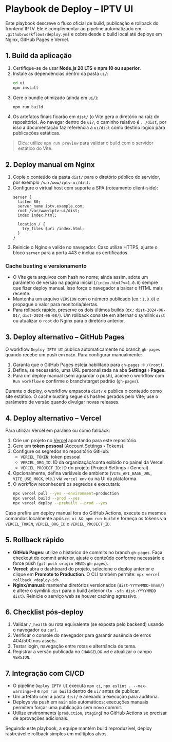# Playbook de Deploy – IPTV UI

Este playbook descreve o fluxo oficial de build, publicação e rollback do frontend IPTV. Ele é complementar ao pipeline automatizado em `.github/workflows/deploy.yml` e cobre desde o build local até deploys em Nginx, GitHub Pages e Vercel.

## 1. Build da aplicação

1. Certifique-se de usar **Node.js 20 LTS** e **npm 10 ou superior**.
2. Instale as dependências dentro da pasta `ui/`:
   ```bash
   cd ui
   npm install
   ```
3. Gere o bundle otimizado (ainda em `ui/`):
   ```bash
   npm run build
   ```
4. Os artefatos finais ficarão em `dist/` (o Vite gera o diretório na raiz do repositório). Ao navegar dentro de `ui/`, o caminho relativo é `../dist`, por isso a documentação faz referência a `ui/dist` como destino lógico para publicações estáticas.

> Dica: utilize `npm run preview` para validar o build com o servidor estático do Vite.

## 2. Deploy manual em Nginx

1. Copie o conteúdo da pasta `dist/` para o diretório público do servidor, por exemplo `/var/www/iptv-ui/dist`.
2. Configure o virtual host com suporte a SPA (roteamento client-side):
   ```nginx
   server {
     listen 80;
     server_name iptv.example.com;
     root /var/www/iptv-ui/dist;
     index index.html;

     location / {
       try_files $uri /index.html;
     }
   }
   ```
3. Reinicie o Nginx e valide no navegador. Caso utilize HTTPS, ajuste o bloco `server` para a porta 443 e inclua os certificados.

### Cache busting e versionamento

- O Vite gera arquivos com hash no nome; ainda assim, adote um parâmetro de versão na página inicial (`/index.html?v=1.0.0`) sempre que fizer deploy manual. Isso força o navegador a baixar o HTML mais recente.
- Mantenha um arquivo `VERSION` com o número publicado (ex.: `1.0.0`) e propague o valor para monitoria/alertas.
- Para rollback rápido, preserve os dois últimos builds (ex.: `dist-2024-06-01/`, `dist-2024-06-08/`). Um rollback consiste em alternar o symlink `dist` ou atualizar o `root` do Nginx para o diretório anterior.

## 3. Deploy alternativo – GitHub Pages

O workflow `Deploy IPTV UI` publica automaticamente no branch `gh-pages` quando recebe um push em `main`. Para configurar manualmente:

1. Garanta que o GitHub Pages esteja habilitado para `gh-pages` → `/(root)`.
2. Defina, se necessário, uma URL personalizada na aba **Settings › Pages**.
3. Para um deploy manual (sem aguardar o push), acione o workflow com `Run workflow` e confirme o branch/target padrão (`gh-pages`).

Durante o deploy, o workflow empacota `dist/` e publica o conteúdo como site estático. O cache busting segue os hashes gerados pelo Vite; use o parâmetro de versão quando divulgar novas releases.

## 4. Deploy alternativo – Vercel

Para utilizar Vercel em paralelo ou como fallback:

1. Crie um projeto no [Vercel](https://vercel.com/) apontando para este repositório.
2. Gere um **token pessoal** (Account Settings › Tokens).
3. Configure os segredos no repositório GitHub:
   - `VERCEL_TOKEN`: token pessoal.
   - `VERCEL_ORG_ID`: ID da organização/conta exibido no painel da Vercel.
   - `VERCEL_PROJECT_ID`: ID do projeto (Project Settings › General).
4. Opcionalmente, defina variáveis de ambiente (`VITE_API_BASE_URL`, `VITE_USE_MOCK`, etc.) via `vercel env` ou na UI da plataforma.
5. O workflow reconhecerá os segredos e executará:
   ```bash
   npx vercel pull --yes --environment=production
   npx vercel build --prod --yes
   npx vercel deploy --prebuilt --prod --yes
   ```

Caso prefira um deploy manual fora do GitHub Actions, execute os mesmos comandos localmente após `cd ui && npm run build` e forneça os tokens via `VERCEL_TOKEN`, `VERCEL_ORG_ID` e `VERCEL_PROJECT_ID`.

## 5. Rollback rápido

- **GitHub Pages**: utilize o histórico de commits no branch `gh-pages`. Faça checkout do commit anterior, ajuste o conteúdo conforme necessário e force push (`git push origin HEAD:gh-pages`).
- **Vercel**: abra o dashboard do projeto, selecione o deploy anterior e clique em **Promote to Production**. O CLI também permite: `npx vercel rollback <deploy-id>`.
- **Nginx/manual**: mantenha diretórios versionados (`dist-YYYYMMDD-hhmm/`) e altere o symlink `dist` para o build anterior (`ln -sfn dist-YYYYMMDD dist`). Reinicie o serviço web se houver caching agressivo.

## 6. Checklist pós-deploy

1. Validar `/_health` ou rota equivalente (se exposta pelo backend) usando o navegador ou `curl`.
2. Verificar o console do navegador para garantir ausência de erros 404/500 nos assets.
3. Testar login, navegação entre rotas e alternância de tema.
4. Registrar a versão publicada no `CHANGELOG.md` e atualizar o campo `VERSION`.

## 7. Integração com CI/CD

- O pipeline `Deploy IPTV UI` executa `npm ci`, `npx eslint . --max-warnings=0` e `npm run build` dentro de `ui/` antes de publicar.
- Um artefato com a pasta `dist/` é anexado à execução para auditoria.
- Deploys via push em `main` são automáticos; execuções manuais permitem forçar uma publicação sem novo commit.
- Utilize environments (`production`, `staging`) no GitHub Actions se precisar de aprovações adicionais.

Seguindo este playbook, a equipe mantém build reproduzível, deploy rastreável e rollback simples em múltiplos alvos.
